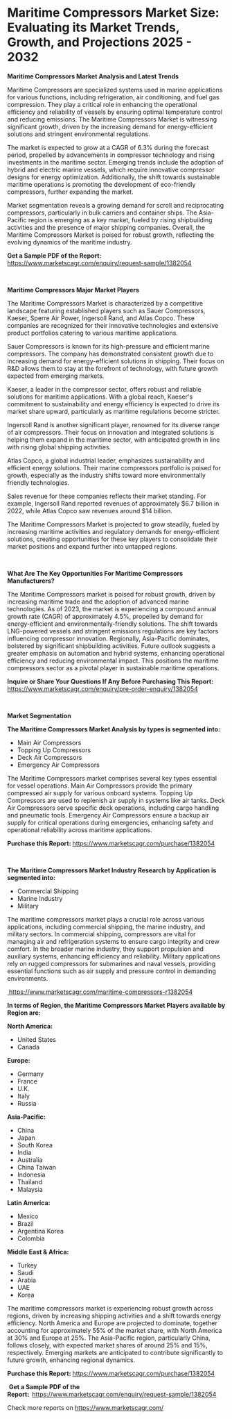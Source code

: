 <p><h1>Maritime Compressors Market Size: Evaluating its Market Trends, Growth, and Projections 2025 - 2032</h1></p><p><strong>Maritime Compressors Market Analysis and Latest Trends</strong></p>
<p><p>Maritime Compressors are specialized systems used in marine applications for various functions, including refrigeration, air conditioning, and fuel gas compression. They play a critical role in enhancing the operational efficiency and reliability of vessels by ensuring optimal temperature control and reducing emissions. The Maritime Compressors Market is witnessing significant growth, driven by the increasing demand for energy-efficient solutions and stringent environmental regulations.</p><p>The market is expected to grow at a CAGR of 6.3% during the forecast period, propelled by advancements in compressor technology and rising investments in the maritime sector. Emerging trends include the adoption of hybrid and electric marine vessels, which require innovative compressor designs for energy optimization. Additionally, the shift towards sustainable maritime operations is promoting the development of eco-friendly compressors, further expanding the market.</p><p>Market segmentation reveals a growing demand for scroll and reciprocating compressors, particularly in bulk carriers and container ships. The Asia-Pacific region is emerging as a key market, fueled by rising shipbuilding activities and the presence of major shipping companies. Overall, the Maritime Compressors Market is poised for robust growth, reflecting the evolving dynamics of the maritime industry.</p></p>
<p><strong>Get a Sample PDF of the Report:&nbsp;</strong> <a href="https://www.marketscagr.com/enquiry/request-sample/1382054?utm_campaign=1848&utm_medium=2&utm_source=Github&utm_content=ia&utm_term=24022025&utm_id=maritime-compressors">https://www.marketscagr.com/enquiry/request-sample/1382054</a></p>
<p>&nbsp;</p>
<p><strong>Maritime Compressors Major Market Players</strong></p>
<p><p>The Maritime Compressors Market is characterized by a competitive landscape featuring established players such as Sauer Compressors, Kaeser, Sperre Air Power, Ingersoll Rand, and Atlas Copco. These companies are recognized for their innovative technologies and extensive product portfolios catering to various maritime applications.</p><p>Sauer Compressors is known for its high-pressure and efficient marine compressors. The company has demonstrated consistent growth due to increasing demand for energy-efficient solutions in shipping. Their focus on R&D allows them to stay at the forefront of technology, with future growth expected from emerging markets.</p><p>Kaeser, a leader in the compressor sector, offers robust and reliable solutions for maritime applications. With a global reach, Kaeser's commitment to sustainability and energy efficiency is expected to drive its market share upward, particularly as maritime regulations become stricter.</p><p>Ingersoll Rand is another significant player, renowned for its diverse range of air compressors. Their focus on innovation and integrated solutions is helping them expand in the maritime sector, with anticipated growth in line with rising global shipping activities.</p><p>Atlas Copco, a global industrial leader, emphasizes sustainability and efficient energy solutions. Their marine compressors portfolio is poised for growth, especially as the industry shifts toward more environmentally friendly technologies.</p><p>Sales revenue for these companies reflects their market standing. For example, Ingersoll Rand reported revenues of approximately $6.7 billion in 2022, while Atlas Copco saw revenues around $14 billion. </p><p>The Maritime Compressors Market is projected to grow steadily, fueled by increasing maritime activities and regulatory demands for energy-efficient solutions, creating opportunities for these key players to consolidate their market positions and expand further into untapped regions.</p></p>
<p>&nbsp;</p>
<p><strong>What Are The Key Opportunities For Maritime Compressors Manufacturers?</strong></p>
<p><p>The Maritime Compressors market is poised for robust growth, driven by increasing maritime trade and the adoption of advanced marine technologies. As of 2023, the market is experiencing a compound annual growth rate (CAGR) of approximately 4.5%, propelled by demand for energy-efficient and environmentally-friendly solutions. The shift towards LNG-powered vessels and stringent emissions regulations are key factors influencing compressor innovation. Regionally, Asia-Pacific dominates, bolstered by significant shipbuilding activities. Future outlook suggests a greater emphasis on automation and hybrid systems, enhancing operational efficiency and reducing environmental impact. This positions the maritime compressors sector as a pivotal player in sustainable maritime operations.</p></p>
<p><strong>Inquire or Share Your Questions If Any Before Purchasing This Report:</strong> <a href="https://www.marketscagr.com/enquiry/pre-order-enquiry/1382054?utm_campaign=1848&utm_medium=2&utm_source=Github&utm_content=ia&utm_term=24022025&utm_id=maritime-compressors">https://www.marketscagr.com/enquiry/pre-order-enquiry/1382054</a></p>
<p>&nbsp;</p>
<p><strong>Market Segmentation</strong></p>
<p><strong>The Maritime Compressors Market Analysis by types is segmented into:</strong></p>
<p><ul><li>Main Air Compressors</li><li>Topping Up Compressors</li><li>Deck Air Compressors</li><li>Emergency Air Compressors</li></ul></p>
<p><p>The Maritime Compressors market comprises several key types essential for vessel operations. Main Air Compressors provide the primary compressed air supply for various onboard systems. Topping Up Compressors are used to replenish air supply in systems like air tanks. Deck Air Compressors serve specific deck operations, including cargo handling and pneumatic tools. Emergency Air Compressors ensure a backup air supply for critical operations during emergencies, enhancing safety and operational reliability across maritime applications.</p></p>
<p><strong>Purchase this Report:&nbsp;</strong><a href="https://www.marketscagr.com/purchase/1382054?utm_campaign=1848&utm_medium=2&utm_source=Github&utm_content=ia&utm_term=24022025&utm_id=maritime-compressors">https://www.marketscagr.com/purchase/1382054</a></p>
<p>&nbsp;</p>
<p><strong>The Maritime Compressors Market Industry Research by Application is segmented into:</strong></p>
<p><ul><li>Commercial Shipping</li><li>Marine Industry</li><li>Military</li></ul></p>
<p><p>The maritime compressors market plays a crucial role across various applications, including commercial shipping, the marine industry, and military sectors. In commercial shipping, compressors are vital for managing air and refrigeration systems to ensure cargo integrity and crew comfort. In the broader marine industry, they support propulsion and auxiliary systems, enhancing efficiency and reliability. Military applications rely on rugged compressors for submarines and naval vessels, providing essential functions such as air supply and pressure control in demanding environments.</p></p>
<p><a href="https://www.marketscagr.com/maritime-compressors-r1382054?utm_campaign=1848&utm_medium=2&utm_source=Github&utm_content=ia&utm_term=24022025&utm_id=maritime-compressors">&nbsp;https://www.marketscagr.com/maritime-compressors-r1382054</a></p>
<p><strong>In terms of Region, the Maritime Compressors Market Players available by Region are:</strong></p>
<p>
    <p> <strong> North America: </strong>
        <ul>
            <li>United States</li>
            <li>Canada</li>
        </ul>
        </p> 
    <p> <strong> Europe: </strong>
        <ul>
            <li>Germany</li>
            <li>France</li>
            <li>U.K.</li>
            <li>Italy</li>
            <li>Russia</li>
        </ul>
        </p> 
    <p> <strong> Asia-Pacific: </strong>
        <ul>
            <li>China</li>
            <li>Japan</li>
            <li>South Korea</li>
            <li>India</li>
            <li>Australia</li>
            <li>China Taiwan</li>
            <li>Indonesia</li>
            <li>Thailand</li>
            <li>Malaysia</li>
        </ul>
        </p> 
    <p> <strong> Latin America: </strong>
        <ul>
            <li>Mexico</li>
            <li>Brazil</li>
            <li>Argentina Korea</li>
            <li>Colombia</li>
        </ul>
        </p> 
    <p> <strong> Middle East & Africa: </strong>
        <ul>
            <li>Turkey</li>
            <li>Saudi</li>
            <li>Arabia</li>
            <li>UAE</li>
            <li>Korea</li>
        </ul>
    </p>
    </p>
<p><p>The maritime compressors market is experiencing robust growth across regions, driven by increasing shipping activities and a shift towards energy efficiency. North America and Europe are projected to dominate, together accounting for approximately 55% of the market share, with North America at 30% and Europe at 25%. The Asia-Pacific region, particularly China, follows closely, with expected market shares of around 25% and 15%, respectively. Emerging markets are anticipated to contribute significantly to future growth, enhancing regional dynamics.</p></p>
<p><strong>Purchase this Report: </strong><a href="https://www.marketscagr.com/purchase/1382054?utm_campaign=1848&utm_medium=2&utm_source=Github&utm_content=ia&utm_term=24022025&utm_id=maritime-compressors">https://www.marketscagr.com/purchase/1382054</a></p>
<p>&nbsp;<strong>Get a Sample PDF of the Report:&nbsp;&nbsp;</strong><a href="https://www.marketscagr.com/enquiry/request-sample/1382054?utm_campaign=1848&utm_medium=2&utm_source=Github&utm_content=ia&utm_term=24022025&utm_id=maritime-compressors">https://www.marketscagr.com/enquiry/request-sample/1382054</a></p>
<p><strong></strong></p>
<p>Check more reports on <a href="https://www.marketscagr.com/?utm_campaign=1848&utm_medium=2&utm_source=Github&utm_content=ia&utm_term=24022025&utm_id=maritime-compressors">https://www.marketscagr.com/</a></p>